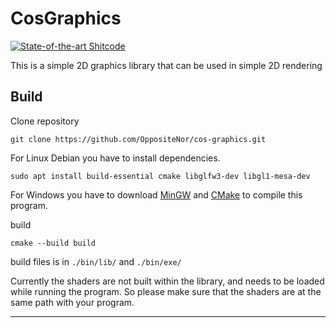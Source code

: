# CosGraphics

[![State-of-the-art Shitcode](https://img.shields.io/static/v1?label=State-of-the-art&message=Shitcode&color=7B5804)](https://github.com/trekhleb/state-of-the-art-shitcode)

This is a simple 2D graphics library that can be used in simple 2D rendering 

## Build

Clone repository

```
git clone https://github.com/OppositeNor/cos-graphics.git
```

For Linux Debian you have to install dependencies.


```
sudo apt install build-essential cmake libglfw3-dev libgl1-mesa-dev
```

For Windows you have to download [MinGW](https://www.mingw-w64.org) and [CMake](https://cmake.org/) to compile this program.

build
```
cmake --build build
```

build files is in `./bin/lib/` and `./bin/exe/`

Currently the shaders are not built within the library, and needs to be loaded while running the program. So please make sure that the shaders are at the same path with your program.

---